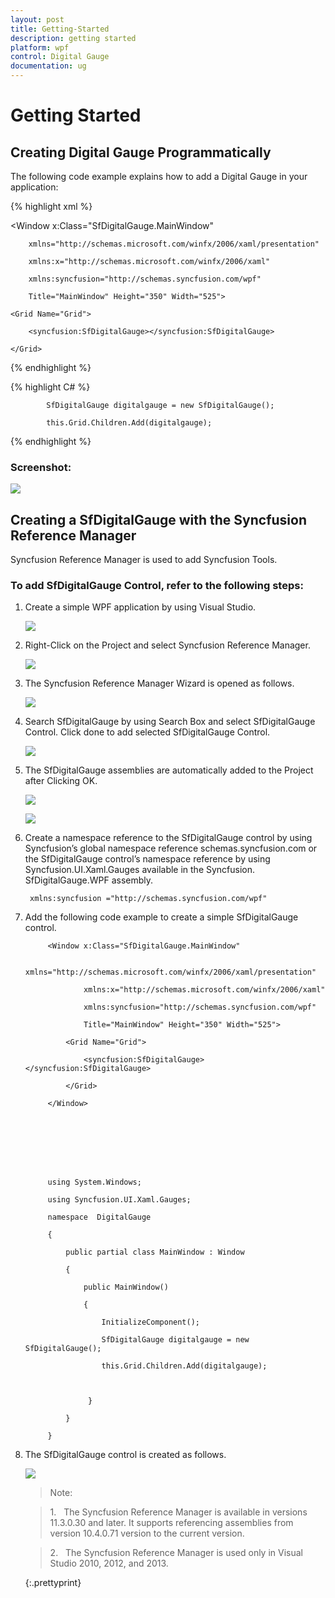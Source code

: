 ```yaml
---
layout: post
title: Getting-Started
description: getting started 
platform: wpf
control: Digital Gauge 
documentation: ug
---
```


# Getting Started 

## Creating Digital Gauge Programmatically

The following code example explains how to add a Digital Gauge in your application:


{% highlight xml %}



<Window x:Class="SfDigitalGauge.MainWindow"

        xmlns="http://schemas.microsoft.com/winfx/2006/xaml/presentation"

        xmlns:x="http://schemas.microsoft.com/winfx/2006/xaml"

        xmlns:syncfusion="http://schemas.syncfusion.com/wpf"

        Title="MainWindow" Height="350" Width="525">

    <Grid Name="Grid">

        <syncfusion:SfDigitalGauge></syncfusion:SfDigitalGauge>

    </Grid>

</Window>
{% endhighlight %}



{% highlight C# %}



            SfDigitalGauge digitalgauge = new SfDigitalGauge();

            this.Grid.Children.Add(digitalgauge);

{% endhighlight %}



### Screenshot:



![](Getting-Started_images/Getting-Started_img1.png)



## Creating a SfDigitalGauge with the Syncfusion Reference Manager

Syncfusion Reference Manager is used to add Syncfusion Tools.

### To add SfDigitalGauge Control, refer to the following steps:

1. Create a simple WPF application by using Visual Studio.



   ![](Getting-Started_images/Getting-Started_img2.png)



2. Right-Click on the Project and select Syncfusion Reference Manager.



   ![](Getting-Started_images/Getting-Started_img3.png)



3. The Syncfusion Reference Manager Wizard is opened as follows.



   ![](Getting-Started_images/Getting-Started_img4.png)



4. Search SfDigitalGauge by using Search Box and select SfDigitalGauge Control.  Click done to add selected SfDigitalGauge Control.



   ![](Getting-Started_images/Getting-Started_img5.png)



5. The SfDigitalGauge  assemblies are automatically added to the Project after Clicking OK.



   ![](Getting-Started_images/Getting-Started_img6.png)





   ![](Getting-Started_images/Getting-Started_img7.png)





6. Create a namespace reference to the SfDigitalGauge control by using Syncfusion’s global namespace reference schemas.syncfusion.com or the SfDigitalGauge control’s namespace reference by using Syncfusion.UI.Xaml.Gauges available in the Syncfusion. SfDigitalGauge.WPF assembly.

  
        xmlns:syncfusion ="http://schemas.syncfusion.com/wpf" 





7. Add the following code example to create a simple SfDigitalGauge control.






			<Window x:Class="SfDigitalGauge.MainWindow"

					xmlns="http://schemas.microsoft.com/winfx/2006/xaml/presentation"

					xmlns:x="http://schemas.microsoft.com/winfx/2006/xaml"

					xmlns:syncfusion="http://schemas.syncfusion.com/wpf"

					Title="MainWindow" Height="350" Width="525">

				<Grid Name="Grid">

					<syncfusion:SfDigitalGauge></syncfusion:SfDigitalGauge>  

				</Grid>

			</Window> 








			using System.Windows;

			using Syncfusion.UI.Xaml.Gauges;

			namespace  DigitalGauge

			{

				public partial class MainWindow : Window

				{

					public MainWindow()

					{

						InitializeComponent();

						SfDigitalGauge digitalgauge = new SfDigitalGauge();

						this.Grid.Children.Add(digitalgauge);



					 }

				}

			}



8. The SfDigitalGauge control is created as follows.



   ![](Getting-Started_images/Getting-Started_img8.png)



   > Note:   

   > 1.   The Syncfusion Reference Manager is available in versions 11.3.0.30 and later. It supports referencing assemblies from version 10.4.0.71 version to the current version.

   > 2.   The Syncfusion Reference Manager is used only in Visual Studio 2010, 2012, and 2013.

   {:.prettyprint}

